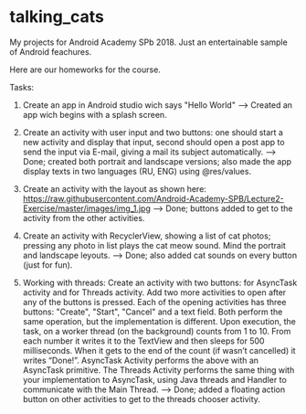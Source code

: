 # talking_cats
My projects for Android Academy SPb 2018.
Just an entertainable sample of Android feachures.

Here are our homeworks for the course.

Tasks:

1. Create an app in Android studio wich says "Hello World"
--> Created an app wich begins with a splash screen.

2. Create an activity with user input and two buttons: one should start a new activity and display that input, second should open a post app to send the input via E-mail, giving a mail its subject automatically.
--> Done; created both portrait and landscape versions; also made the app display texts in two languages (RU, ENG) using @res/values.

3. Create an activity with the layout as shown here: https://raw.githubusercontent.com/Android-Academy-SPB/Lecture2-Exercise/master/images/img_1.jpg 
--> Done; buttons added to get to the activity from the other activities.

4. Create an activity with RecyclerView, showing a list of cat photos; pressing any photo in list plays the cat meow sound. Mind the portrait and landscape leyouts. 
--> Done; also added cat sounds on every button (just for fun).

5. Working with threads:
Create an activity with two buttons: for AsyncTask activity and for Threads activity. Add two more activities to open after any of the buttons is pressed. Each of the opening activities has three buttons: "Create", "Start", "Cancel" and a text field. Both perform the same operation, but the implementation is different. Upon execution, the task, on a worker thread (on the background) counts from 1 to 10. From each number it writes it to the TextView and then sleeps for 500 milliseconds. When it gets to the end of the count (if wasn’t cancelled) it writes “Done!”. AsyncTask Activity performs the above with an AsyncTask primitive. The Threads Activity performs the same thing with your implementation to AsyncTask, using Java threads and Handler to communicate with the Main Thread.
--> Done; added a floating action button on other activities to get to the threads chooser activity.
